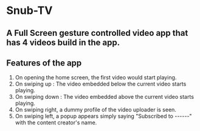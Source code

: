 # Snub-TV

## A Full Screen gesture controlled video app that has 4 videos build in the app.

## Features of the app

1. On opening the home screen, the first video would start playing.
2. On swiping up : The video embedded below the current video starts playing.
3. On swiping down : The video embedded above the current video starts playing.
4. On swiping right, a dummy profile of the video uploader is seen.
5. On swiping left, a popup appears simply saying "Subscribed to ------" with the content creator's name.
